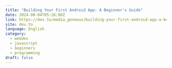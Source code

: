 ```yaml
---
title: "Building Your First Android App: A Beginner's Guide"
date: 2024-08-04T05:26:08Z
link: https://dev.to/media_geneous/building-your-first-android-app-a-beginners-guide-1pa5?utm_medium=RSS&utm_source=news.12bit.vn
site: dev.to
language: English
category:
  - webdev
  - javascript
  - beginners
  - programming
draft: false
---
```

